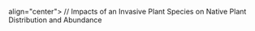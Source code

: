 <p> align="center">
// Impacts of an Invasive Plant Species on Native Plant Distribution and Abundance
</p>
